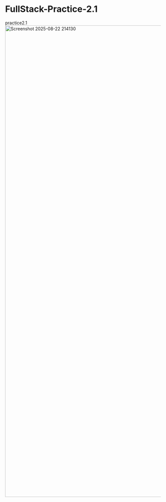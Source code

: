 # FullStack-Practice-2.1
practice2.1
<img width="2428" height="1524" alt="Screenshot 2025-08-22 214130" src="https://github.com/user-attachments/assets/69cb48c4-f2ec-4bae-9f41-e06e721110d9" />
